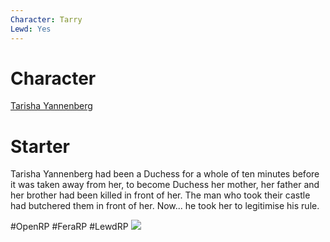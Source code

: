 ```yaml
---
Character: Tarry
Lewd: Yes
---
```

# Character
[Tarisha Yannenberg](Tarisha%20Yannenberg.md)

# Starter
Tarisha Yannenberg had been a Duchess for a whole of ten minutes before it was taken away from her, to become Duchess her mother, her father and her brother had been killed in front of her. The man who took their castle had butchered them in front of her. Now... he took her to legitimise his rule.

  

#OpenRP #FeraRP #LewdRP 
![](FFnjL2GXEA4kHfU.jpg)